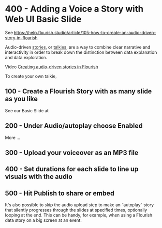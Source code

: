 # 400 - Adding a Voice a Story with Web UI Basic Slide

See https://help.flourish.studio/article/105-how-to-create-an-audio-driven-story-in-flourish

Audio-driven [stories](https://help.flourish.studio/article/13-creating-a-story), or [talkies](https://flourish.studio/2019/02/07/audio-talkie-visualisation-data-stories/), are a way to combine clear narrative and interactivity in order to break down the distinction between data explanation and data exploration.

Video [Creating audio-driven stories in Flourish](https://www.youtube.com/watch?v=TUfmoMe9MGE)

To create your own talkie,

## 100 - Create a Flourish Story with as many slide as you like

See our Basic Slide at 

## 200 - Under Audio/autoplay choose Enabled

More ...

## 300 - Upload your voiceover as an MP3 file



## 400 - Set durations for each slide to line up visuals with the audio


## 500 - Hit Publish to share or embed

It's also possible to skip the audio upload step to make an “autoplay” story that silently progresses through the slides at specified times, optionally looping at the end. This can be handy, for example, when using a Flourish data story on a big screen at an event.
